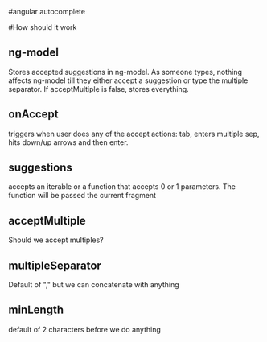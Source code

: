 #angular autocomplete

#How should it work

<autocomplete-input ng-model="tags" onAccept="function" suggestions="availableTags" acceptMultiple="true" multipleSeparator="," minLength="2"/>

## ng-model
Stores accepted suggestions in ng-model. As someone types, nothing affects ng-model till they either accept a suggestion or type the multiple separator. If acceptMultiple is false, stores everything.

## onAccept
triggers when user does any of the accept actions: tab, enters multiple sep, hits down/up arrows and then enter.

## suggestions
accepts an iterable or a function that accepts 0 or 1 parameters. The function will be passed the current fragment

## acceptMultiple
Should we accept multiples?

## multipleSeparator
Default of "," but we can concatenate with anything

## minLength
default of 2 characters before we do anything
